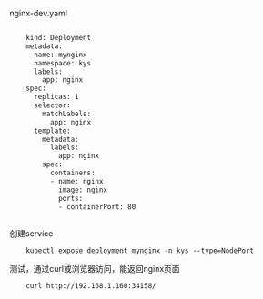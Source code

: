 
nginx-dev.yaml

``` bash

	kind: Deployment
	metadata:
	  name: mynginx
	  namespace: kys
	  labels:
		app: nginx
	spec:
	  replicas: 1
	  selector:
		matchLabels:
		  app: nginx
	  template:
		metadata:
		  labels:
			app: nginx
		spec:
		  containers:
		  - name: nginx
			image: nginx
			ports:
			- containerPort: 80
		
```

创建service

```
	kubectl expose deployment mynginx -n kys --type=NodePort
```


测试，通过curl或浏览器访问，能返回nginx页面

```
	curl http://192.168.1.160:34158/
```

